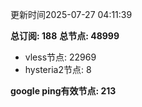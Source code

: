 更新时间2025-07-27 04:11:39

**总订阅: 188**
**总节点: 48999**
- vless节点: 22969
- hysteria2节点: 8

**google ping有效节点: 213**
